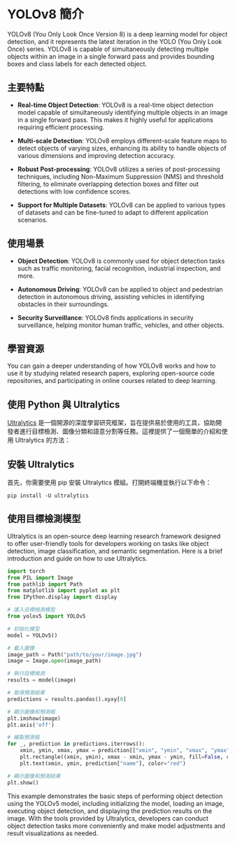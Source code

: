 # YOLOv8 簡介

YOLOv8 (You Only Look Once Version 8) is a deep learning model for object detection, and it represents the latest iteration in the YOLO (You Only Look Once) series. YOLOv8 is capable of simultaneously detecting multiple objects within an image in a single forward pass and provides bounding boxes and class labels for each detected object.

## 主要特點

- **Real-time Object Detection**: YOLOv8 is a real-time object detection model capable of simultaneously identifying multiple objects in an image in a single forward pass. This makes it highly useful for applications requiring efficient processing.

- **Multi-scale Detection**: YOLOv8 employs different-scale feature maps to detect objects of varying sizes, enhancing its ability to handle objects of various dimensions and improving detection accuracy.
 
- **Robust Post-processing**: YOLOv8 utilizes a series of post-processing techniques, including Non-Maximum Suppression (NMS) and threshold filtering, to eliminate overlapping detection boxes and filter out detections with low confidence scores.

- **Support for Multiple Datasets**: YOLOv8 can be applied to various types of datasets and can be fine-tuned to adapt to different application scenarios.

## 使用場景

- **Object Detection**: YOLOv8 is commonly used for object detection tasks such as traffic monitoring, facial recognition, industrial inspection, and more.

- **Autonomous Driving**: YOLOv8 can be applied to object and pedestrian detection in autonomous driving, assisting vehicles in identifying obstacles in their surroundings.

- **Security Surveillance**: YOLOv8 finds applications in security surveillance, helping monitor human traffic, vehicles, and other objects.

## 學習資源

You can gain a deeper understanding of how YOLOv8 works and how to use it by studying related research papers, exploring open-source code repositories, and participating in online courses related to deep learning.

## 使用 Python 與 Ultralytics

[Ultralytics](https://www.ultralytics.com/) 是一個開源的深度學習研究框架，旨在提供易於使用的工具，協助開發者進行目標檢測、圖像分類和語意分割等任務。這裡提供了一個簡單的介紹和使用 Ultralytics 的方法：

## 安裝 Ultralytics

首先，你需要使用 pip 安裝 Ultralytics 模組。打開終端機並執行以下命令：

```
pip install -U ultralytics
```

## 使用目標檢測模型

Ultralytics is an open-source deep learning research framework designed to offer user-friendly tools for developers working on tasks like object detection, image classification, and semantic segmentation. Here is a brief introduction and guide on how to use Ultralytics.

```python
import torch
from PIL import Image
from pathlib import Path
from matplotlib import pyplot as plt
from IPython.display import display

# 匯入目標檢測模型
from yolov5 import YOLOv5

# 初始化模型
model = YOLOv5()

# 載入圖像
image_path = Path("path/to/your/image.jpg")
image = Image.open(image_path)

# 執行目標檢測
results = model(image)

# 取得預測結果
predictions = results.pandas().xyxy[0]

# 顯示圖像和預測框
plt.imshow(image)
plt.axis('off')

# 繪製預測框
for _, prediction in predictions.iterrows():
    xmin, ymin, xmax, ymax = prediction[["xmin", "ymin", "xmax", "ymax"]]
    plt.rectangle((xmin, ymin), xmax - xmin, ymax - ymin, fill=False, color="red")
    plt.text(xmin, ymin, prediction["name"], color="red")

# 顯示圖像和預測結果
plt.show()
```
This example demonstrates the basic steps of performing object detection using the YOLOv5 model, including initializing the model, loading an image, executing object detection, and displaying the prediction results on the image.
With the tools provided by Ultralytics, developers can conduct object detection tasks more conveniently and make model adjustments and result visualizations as needed.

